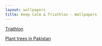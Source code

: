 ```yaml
---
layout: wallpapers
title: Keep Calm & Triathlon - Wallpapers
---
```


[Triathlon]("/wallpapers/triathlon")

[Plant trees in Pakistan]("/wallpapers/pakistan")